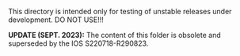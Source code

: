 This directory is intended only for testing of unstable releases under development. DO NOT USE!!! 

**UPDATE (SEPT. 2023):** The content of this folder is obsolete and superseded by the IOS S220718-R290823.
